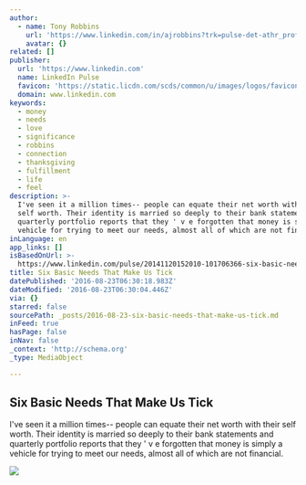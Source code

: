 ```yaml
---
author:
  - name: Tony Robbins
    url: 'https://www.linkedin.com/in/ajrobbins?trk=pulse-det-athr_prof-art_hdr'
    avatar: {}
related: []
publisher:
  url: 'https://www.linkedin.com'
  name: LinkedIn Pulse
  favicon: 'https://static.licdn.com/scds/common/u/images/logos/favicons/v1/favicon.ico'
  domain: www.linkedin.com
keywords:
  - money
  - needs
  - love
  - significance
  - robbins
  - connection
  - thanksgiving
  - fulfillment
  - life
  - feel
description: >-
  I've seen it a million times-- people can equate their net worth with their
  self worth. Their identity is married so deeply to their bank statements and
  quarterly portfolio reports that they ' v e forgotten that money is simply a
  vehicle for trying to meet our needs, almost all of which are not financial.
inLanguage: en
app_links: []
isBasedOnUrl: >-
  https://www.linkedin.com/pulse/20141120152010-101706366-six-basic-needs-that-make-us-tick
title: Six Basic Needs That Make Us Tick
datePublished: '2016-08-23T06:30:18.983Z'
dateModified: '2016-08-23T06:30:04.446Z'
via: {}
starred: false
sourcePath: _posts/2016-08-23-six-basic-needs-that-make-us-tick.md
inFeed: true
hasPage: false
inNav: false
_context: 'http://schema.org'
_type: MediaObject

---
```

<article style=""><h1>Six Basic Needs That Make Us Tick</h1><p>I've seen it a million times-- people can equate their net worth with their self worth. Their identity is married so deeply to their bank statements and quarterly portfolio reports that they ' v e forgotten that money is simply a vehicle for trying to meet our needs, almost all of which are not financial.</p><img src="https://media.licdn.com/mpr/mpr/p/4/005/09c/283/1a23990.jpg" /></article>